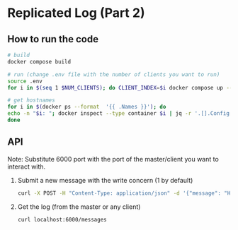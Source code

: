 # Replicated Log (Part 2)

## How to run the code

```bash
# build
docker compose build

# run (change .env file with the number of clients you want to run)
source .env
for i in $(seq 1 $NUM_CLIENTS); do CLIENT_INDEX=$i docker compose up --scale client=$i --no-recreate -d; done

# get hostnames
for i in $(docker ps --format  '{{ .Names }}'); do
echo -n "$i: "; docker inspect --type container $i | jq -r '.[].Config.Hostname'
done
```

## API

Note: Substitute 6000 port with the port of the master/client you want to interact with.

1. Submit a new message with the write concern (1 by default)

   ```bash
   curl -X POST -H "Content-Type: application/json" -d '{"message": "Hello World", "write_concern": 1}' http://localhost:6000/messages
   ```

2. Get the log (from the master or any client)
   ```bash
   curl localhost:6000/messages
   ```
